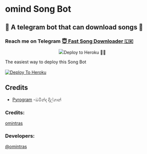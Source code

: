 
# omind Song Bot
##  🎹 A telegram bot that can download songs 🎸
### Reach me on Telegram [😇 Fast Song Downloader 🇱🇰](http://t.me/FastSongDowloaderSri_bot)
<p align="center">
  <img src="https://telegra.ph/SSong-Downloader-Bot-07-11
</p>

හායි මම ඕමින්දා😉😉😉 සපූර්ණ ෆ්‍රී....


### Deploy to Heroku 🏃‍♂

The easiest way to deploy this Song Bot  <br><br>
[![Deploy To Heroku](https://www.herokucdn.com/deploy/button.svg)](https://heroku.com/deploy?template=https://github.com/UvinduBro/UBSongBot)


## Credits

- [Pyrogram](https://github.com/pyrogram)
-ඔමින්ද දිල්ශාන්

### Credits:

[omintras](https://t.me/omintras)






### Developers:

[@omintras](https://t.me/omintras)
